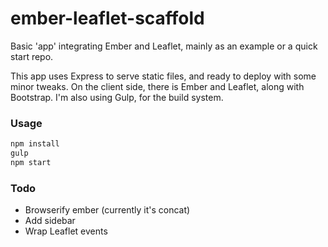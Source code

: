ember-leaflet-scaffold
======================

Basic 'app' integrating Ember and Leaflet, mainly as an example or a quick start repo.

This app uses Express to serve static files, and ready to deploy with some minor tweaks. 
On the client side, there is Ember and Leaflet, along with Bootstrap. I'm also using Gulp, for
the build system.


### Usage

```bash
npm install
gulp
npm start
```

### Todo

- Browserify ember (currently it's concat)  
- Add sidebar  
- Wrap Leaflet events  
